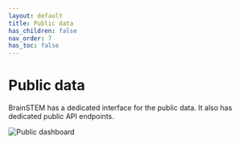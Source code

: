 ```yaml
---
layout: default
title: Public data
has_children: false
nav_order: 7
has_toc: false
---
```

# Public data

BrainSTEM has a dedicated interface for the public data. It also has dedicated public API endpoints.

![Public dashboard](/assets/images/public_dashboard_v2.png)
